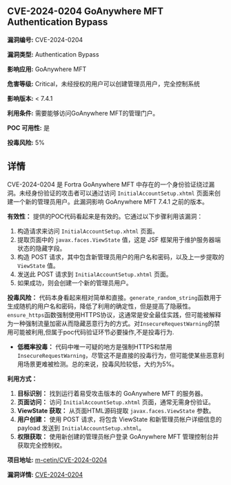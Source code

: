 ## CVE-2024-0204 GoAnywhere MFT Authentication Bypass

**漏洞编号:** CVE-2024-0204

**漏洞类型:** Authentication Bypass

**影响应用:** GoAnywhere MFT

**危害等级:** Critical，未经授权的用户可以创建管理员用户，完全控制系统

**影响版本:** < 7.4.1

**利用条件:** 需要能够访问GoAnywhere MFT的管理门户。

**POC 可用性:** 是

**投毒风险:** 5%

## 详情

CVE-2024-0204 是 Fortra GoAnywhere MFT 中存在的一个身份验证绕过漏洞。未经身份验证的攻击者可以通过访问 `InitialAccountSetup.xhtml` 页面来创建一个新的管理员用户。此漏洞影响 GoAnywhere MFT 7.4.1 之前的版本。

**有效性：**
提供的POC代码看起来是有效的。它通过以下步骤利用该漏洞：

1.  构造请求来访问 `InitialAccountSetup.xhtml` 页面。
2.  提取页面中的 `javax.faces.ViewState` 值，这是 JSF 框架用于维护服务器端状态的隐藏字段。
3.  构造 POST 请求，其中包含新管理员用户的用户名和密码，以及上一步提取的 `ViewState` 值。
4.  发送此 POST 请求到 `InitialAccountSetup.xhtml` 页面。
5.  如果成功，则会创建一个新的管理员用户。

**投毒风险：**
代码本身看起来相对简单和直接。`generate_random_string`函数用于生成随机的用户名和密码，降低了利用的确定性，但是提高了隐蔽性。`ensure_https`函数强制使用HTTPS协议，这通常是安全最佳实践，但可能被解释为一种强制流量加密从而隐藏恶意行为的方式。对`InsecureRequestWarning`的禁用可能被利用,但属于poc代码验证环节必要操作,不是投毒行为.

*   **低概率投毒：** 代码中唯一可疑的地方是强制HTTPS和禁用`InsecureRequestWarning`，尽管这不是直接的投毒行为，但可能使某些恶意利用场景更难被检测。总的来说，投毒风险较低，大约为5%。

**利用方式：**

1.  **目标识别：** 找到运行着易受攻击版本的 GoAnywhere MFT 的服务器。
2.  **页面访问：** 访问 `InitialAccountSetup.xhtml` 页面，通常无需身份验证。
3.  **ViewState 获取：** 从页面HTML源码提取 `javax.faces.ViewState` 参数。
4.  **用户创建：** 使用 POST 请求，将包含 ViewState 和新管理员帐户详细信息的 payload 发送到 `InitialAccountSetup.xhtml`。
5.  **权限获取：** 使用新创建的管理员帐户登录 GoAnywhere MFT 管理控制台并获取完全控制权。

**项目地址:** [m-cetin/CVE-2024-0204](https://github.com/m-cetin/CVE-2024-0204)

**漏洞详情:** [CVE-2024-0204](https://nvd.nist.gov/vuln/detail/CVE-2024-0204)